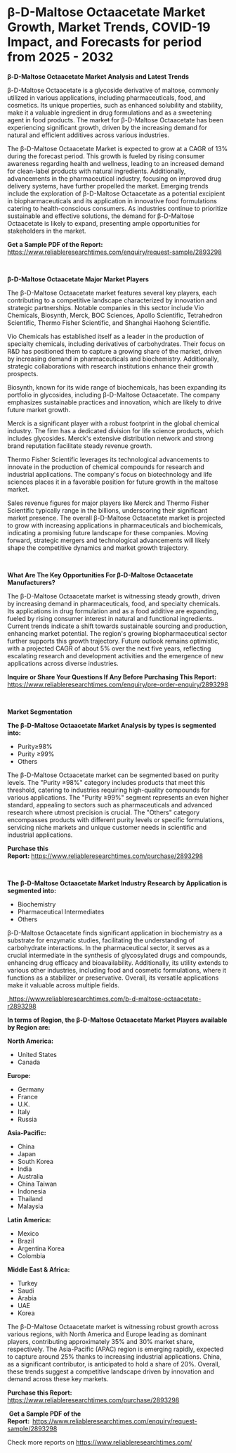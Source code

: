 <p><h1>β-D-Maltose Octaacetate Market Growth, Market Trends, COVID-19 Impact, and Forecasts for period from 2025 - 2032</h1></p><p><strong>β-D-Maltose Octaacetate Market Analysis and Latest Trends</strong></p>
<p><p>β-D-Maltose Octaacetate is a glycoside derivative of maltose, commonly utilized in various applications, including pharmaceuticals, food, and cosmetics. Its unique properties, such as enhanced solubility and stability, make it a valuable ingredient in drug formulations and as a sweetening agent in food products. The market for β-D-Maltose Octaacetate has been experiencing significant growth, driven by the increasing demand for natural and efficient additives across various industries.</p><p>The β-D-Maltose Octaacetate Market is expected to grow at a CAGR of 13% during the forecast period. This growth is fueled by rising consumer awareness regarding health and wellness, leading to an increased demand for clean-label products with natural ingredients. Additionally, advancements in the pharmaceutical industry, focusing on improved drug delivery systems, have further propelled the market. Emerging trends include the exploration of β-D-Maltose Octaacetate as a potential excipient in biopharmaceuticals and its application in innovative food formulations catering to health-conscious consumers. As industries continue to prioritize sustainable and effective solutions, the demand for β-D-Maltose Octaacetate is likely to expand, presenting ample opportunities for stakeholders in the market.</p></p>
<p><strong>Get a Sample PDF of the Report:&nbsp;</strong> <a href="https://www.reliableresearchtimes.com/enquiry/request-sample/2893298?utm_campaign=2997&utm_medium=2&utm_source=Github&utm_content=ia&utm_term=15032025&utm_id=b-d-maltose-octaacetate">https://www.reliableresearchtimes.com/enquiry/request-sample/2893298</a></p>
<p>&nbsp;</p>
<p><strong>β-D-Maltose Octaacetate Major Market Players</strong></p>
<p><p>The β-D-Maltose Octaacetate market features several key players, each contributing to a competitive landscape characterized by innovation and strategic partnerships. Notable companies in this sector include Vio Chemicals, Biosynth, Merck, BOC Sciences, Apollo Scientific, Tetrahedron Scientific, Thermo Fisher Scientific, and Shanghai Haohong Scientific.</p><p>Vio Chemicals has established itself as a leader in the production of specialty chemicals, including derivatives of carbohydrates. Their focus on R&D has positioned them to capture a growing share of the market, driven by increasing demand in pharmaceuticals and biochemistry. Additionally, strategic collaborations with research institutions enhance their growth prospects.</p><p>Biosynth, known for its wide range of biochemicals, has been expanding its portfolio in glycosides, including β-D-Maltose Octaacetate. The company emphasizes sustainable practices and innovation, which are likely to drive future market growth.</p><p>Merck is a significant player with a robust footprint in the global chemical industry. The firm has a dedicated division for life science products, which includes glycosides. Merck's extensive distribution network and strong brand reputation facilitate steady revenue growth.</p><p>Thermo Fisher Scientific leverages its technological advancements to innovate in the production of chemical compounds for research and industrial applications. The company's focus on biotechnology and life sciences places it in a favorable position for future growth in the maltose market.</p><p>Sales revenue figures for major players like Merck and Thermo Fisher Scientific typically range in the billions, underscoring their significant market presence. The overall β-D-Maltose Octaacetate market is projected to grow with increasing applications in pharmaceuticals and biochemicals, indicating a promising future landscape for these companies. Moving forward, strategic mergers and technological advancements will likely shape the competitive dynamics and market growth trajectory.</p></p>
<p>&nbsp;</p>
<p><strong>What Are The Key Opportunities For β-D-Maltose Octaacetate Manufacturers?</strong></p>
<p><p>The β-D-Maltose Octaacetate market is witnessing steady growth, driven by increasing demand in pharmaceuticals, food, and specialty chemicals. Its applications in drug formulation and as a food additive are expanding, fueled by rising consumer interest in natural and functional ingredients. Current trends indicate a shift towards sustainable sourcing and production, enhancing market potential. The region's growing biopharmaceutical sector further supports this growth trajectory. Future outlook remains optimistic, with a projected CAGR of about 5% over the next five years, reflecting escalating research and development activities and the emergence of new applications across diverse industries.</p></p>
<p><strong>Inquire or Share Your Questions If Any Before Purchasing This Report:</strong> <a href="https://www.reliableresearchtimes.com/enquiry/pre-order-enquiry/2893298?utm_campaign=2997&utm_medium=2&utm_source=Github&utm_content=ia&utm_term=15032025&utm_id=b-d-maltose-octaacetate">https://www.reliableresearchtimes.com/enquiry/pre-order-enquiry/2893298</a></p>
<p>&nbsp;</p>
<p><strong>Market Segmentation</strong></p>
<p><strong>The β-D-Maltose Octaacetate Market Analysis by types is segmented into:</strong></p>
<p><ul><li>Purity≥98%</li><li>Purity ≥99%</li><li>Others</li></ul></p>
<p><p>The β-D-Maltose Octaacetate market can be segmented based on purity levels. The "Purity ≥98%" category includes products that meet this threshold, catering to industries requiring high-quality compounds for various applications. The "Purity ≥99%" segment represents an even higher standard, appealing to sectors such as pharmaceuticals and advanced research where utmost precision is crucial. The "Others" category encompasses products with different purity levels or specific formulations, servicing niche markets and unique customer needs in scientific and industrial applications.</p></p>
<p><strong>Purchase this Report:&nbsp;</strong><a href="https://www.reliableresearchtimes.com/purchase/2893298?utm_campaign=2997&utm_medium=2&utm_source=Github&utm_content=ia&utm_term=15032025&utm_id=b-d-maltose-octaacetate">https://www.reliableresearchtimes.com/purchase/2893298</a></p>
<p>&nbsp;</p>
<p><strong>The β-D-Maltose Octaacetate Market Industry Research by Application is segmented into:</strong></p>
<p><ul><li>Biochemistry</li><li>Pharmaceutical Intermediates</li><li>Others</li></ul></p>
<p><p>β-D-Maltose Octaacetate finds significant application in biochemistry as a substrate for enzymatic studies, facilitating the understanding of carbohydrate interactions. In the pharmaceutical sector, it serves as a crucial intermediate in the synthesis of glycosylated drugs and compounds, enhancing drug efficacy and bioavailability. Additionally, its utility extends to various other industries, including food and cosmetic formulations, where it functions as a stabilizer or preservative. Overall, its versatile applications make it valuable across multiple fields.</p></p>
<p><a href="https://www.reliableresearchtimes.com/b-d-maltose-octaacetate-r2893298?utm_campaign=2997&utm_medium=2&utm_source=Github&utm_content=ia&utm_term=15032025&utm_id=b-d-maltose-octaacetate">&nbsp;https://www.reliableresearchtimes.com/b-d-maltose-octaacetate-r2893298</a></p>
<p><strong>In terms of Region, the β-D-Maltose Octaacetate Market Players available by Region are:</strong></p>
<p>
    <p> <strong> North America: </strong>
        <ul>
            <li>United States</li>
            <li>Canada</li>
        </ul>
        </p> 
    <p> <strong> Europe: </strong>
        <ul>
            <li>Germany</li>
            <li>France</li>
            <li>U.K.</li>
            <li>Italy</li>
            <li>Russia</li>
        </ul>
        </p> 
    <p> <strong> Asia-Pacific: </strong>
        <ul>
            <li>China</li>
            <li>Japan</li>
            <li>South Korea</li>
            <li>India</li>
            <li>Australia</li>
            <li>China Taiwan</li>
            <li>Indonesia</li>
            <li>Thailand</li>
            <li>Malaysia</li>
        </ul>
        </p> 
    <p> <strong> Latin America: </strong>
        <ul>
            <li>Mexico</li>
            <li>Brazil</li>
            <li>Argentina Korea</li>
            <li>Colombia</li>
        </ul>
        </p> 
    <p> <strong> Middle East & Africa: </strong>
        <ul>
            <li>Turkey</li>
            <li>Saudi</li>
            <li>Arabia</li>
            <li>UAE</li>
            <li>Korea</li>
        </ul>
    </p>
    </p>
<p><p>The β-D-Maltose Octaacetate market is witnessing robust growth across various regions, with North America and Europe leading as dominant players, contributing approximately 35% and 30% market share, respectively. The Asia-Pacific (APAC) region is emerging rapidly, expected to capture around 25% thanks to increasing industrial applications. China, as a significant contributor, is anticipated to hold a share of 20%. Overall, these trends suggest a competitive landscape driven by innovation and demand across these key markets.</p></p>
<p><strong>Purchase this Report: </strong><a href="https://www.reliableresearchtimes.com/purchase/2893298?utm_campaign=2997&utm_medium=2&utm_source=Github&utm_content=ia&utm_term=15032025&utm_id=b-d-maltose-octaacetate">https://www.reliableresearchtimes.com/purchase/2893298</a></p>
<p>&nbsp;<strong>Get a Sample PDF of the Report:&nbsp;&nbsp;</strong><a href="https://www.reliableresearchtimes.com/enquiry/request-sample/2893298?utm_campaign=2997&utm_medium=2&utm_source=Github&utm_content=ia&utm_term=15032025&utm_id=b-d-maltose-octaacetate">https://www.reliableresearchtimes.com/enquiry/request-sample/2893298</a></p>
<p><strong></strong></p>
<p>Check more reports on <a href="https://www.reliableresearchtimes.com/?utm_campaign=2997&utm_medium=2&utm_source=Github&utm_content=ia&utm_term=15032025&utm_id=b-d-maltose-octaacetate">https://www.reliableresearchtimes.com/</a></p>